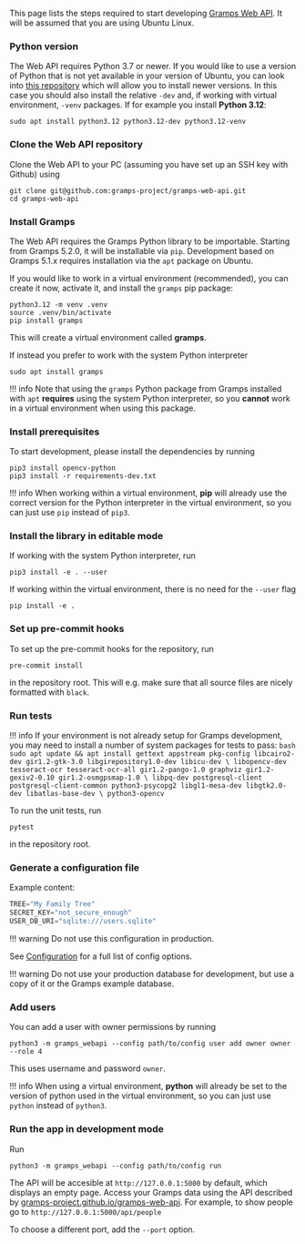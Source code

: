 This page lists the steps required to start developing [Gramps Web API](https://github.com/gramps-project/gramps-web-api/). It will be assumed that you are using Ubuntu Linux.

### Python version

The Web API requires Python 3.7 or newer. If you would like to use a version of Python that is not yet available in your version of Ubuntu, you can look into [this repository](https://launchpad.net/~deadsnakes/+archive/ubuntu/ppa) which will allow you to install newer versions. In this case you should also install the relative `-dev` and, if working with virtual environment, `-venv` packages. If for example you install **Python 3.12**:

```
sudo apt install python3.12 python3.12-dev python3.12-venv
```

### Clone the Web API repository

Clone the Web API to your PC (assuming you have set up an SSH key with Github) using

```
git clone git@github.com:gramps-project/gramps-web-api.git
cd gramps-web-api
```

### Install Gramps

The Web API requires the Gramps Python library to be importable. Starting from Gramps 5.2.0, it will be installable via `pip`. Development based on Gramps 5.1.x requires installation via the `apt` package on Ubuntu.

If you would like to work in a virtual environment (recommended), you can create it now, activate it, and install the `gramps` pip package:

```
python3.12 -m venv .venv
source .venv/bin/activate
pip install gramps
```

This will create a virtual environment called **gramps**.

If instead you prefer to work with the system Python interpreter

```
sudo apt install gramps
```

!!! info
    Note that using the `gramps` Python package from Gramps installed with `apt` **requires** using the system Python interpreter, so you **cannot** work in a virtual environment when using this package.


### Install prerequisites

To start development, please install the dependencies by running
```
pip3 install opencv-python
pip3 install -r requirements-dev.txt
```
!!! info
    When working within a virtual environment, **pip** will already use the correct version for the Python interpreter in the virtual environment, so you can just use `pip` instead of `pip3`.

### Install the library in editable mode

If working with the system Python interpreter, run
```
pip3 install -e . --user
```

If working within the virtual environment, there is no need for the `--user` flag

```
pip install -e .
```

### Set up pre-commit hooks

To set up the pre-commit hooks for the repository, run
```
pre-commit install
```
in the repository root. This will e.g. make sure that all source files are nicely formatted with `black`.

### Run tests

!!! info
    If your environment is not already setup for Gramps development, you may need to install a number of system packages for tests to pass:
    ```bash
    sudo apt update && apt install gettext appstream pkg-config libcairo2-dev gir1.2-gtk-3.0 libgirepository1.0-dev libicu-dev \
    libopencv-dev tesseract-ocr tesseract-ocr-all gir1.2-pango-1.0 graphviz gir1.2-gexiv2-0.10 gir1.2-osmgpsmap-1.0 \
    libpq-dev postgresql-client postgresql-client-common python3-psycopg2 libgl1-mesa-dev libgtk2.0-dev libatlas-base-dev \
    python3-opencv
    ```

To run the unit tests, run
```
pytest
```
in the repository root.

### Generate a configuration file

Example content:

```python
TREE="My Family Tree"
SECRET_KEY="not_secure_enough"
USER_DB_URI="sqlite:///users.sqlite"
```

!!! warning
    Do not use this configuration in production.

See [Configuration](../Configuration.md) for a full list of config options.

!!! warning
    Do not use your production database for development, but use a copy of it or the Gramps example database.


### Add users


You can add a user with owner permissions by running
```
python3 -m gramps_webapi --config path/to/config user add owner owner --role 4
```
This uses username and password `owner`.

!!! info
    When using a virtual environment, **python** will already be set to the version of python used in the virtual environment, so you can just use `python` instead of `python3`.

### Run the app in development mode


Run
```
python3 -m gramps_webapi --config path/to/config run
```
The API will be accesible at `http://127.0.0.1:5000` by default, which displays an empty page.  Access your Gramps data using the API described by [gramps-project.github.io/gramps-web-api](https://gramps-project.github.io/gramps-web-api/). For example, to show people go to `http://127.0.0.1:5000/api/people`

To choose a different port, add the `--port` option.
